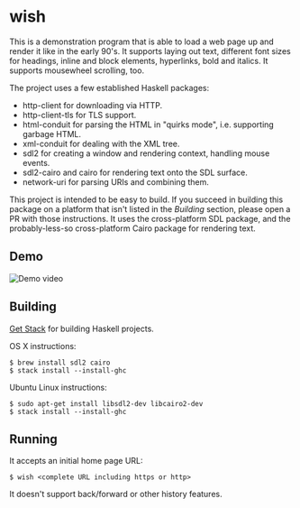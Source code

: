 # wish

This is a demonstration program that is able to load a web page up and
render it like in the early 90's. It supports laying out text,
different font sizes for headings, inline and block elements,
hyperlinks, bold and italics. It supports mousewheel scrolling, too.

The project uses a few established Haskell packages:

* http-client for downloading via HTTP.
* http-client-tls for TLS support.
* html-conduit for parsing the HTML in "quirks mode", i.e. supporting
  garbage HTML.
* xml-conduit for dealing with the XML tree.
* sdl2 for creating a window and rendering context, handling mouse
  events.
* sdl2-cairo and cairo for rendering text onto the SDL surface.
* network-uri for parsing URIs and combining them.

This project is intended to be easy to build. If you succeed in
building this package on a platform that isn't listed in the
*Building* section, please open a PR with those instructions. It uses
the cross-platform SDL package, and the probably-less-so
cross-platform Cairo package for rendering text.

## Demo

![Demo video](http://i.imgur.com/189nfP4.gif)

## Building

[Get Stack](https://haskell-lang.org/get-started) for building Haskell
projects.

OS X instructions:

    $ brew install sdl2 cairo
    $ stack install --install-ghc

Ubuntu Linux instructions:

    $ sudo apt-get install libsdl2-dev libcairo2-dev
    $ stack install --install-ghc

## Running

It accepts an initial home page URL:

    $ wish <complete URL including https or http>

It doesn't support back/forward or other history features.
